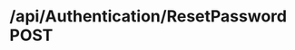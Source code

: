 #  /api/Authentication/ResetPassword POST

<api-endpoint openapi-path="../../specifications/swagger.json" method="POST" endpoint="/api/Authentication/ResetPassword"/>